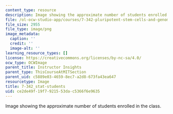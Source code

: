 ```yaml
---
content_type: resource
description: Image showing the approximate number of students enrolled in the class.
file: /ol-ocw-studio-app/courses/7-342-pluripotent-stem-cells-and-genome-engineering-for-modeling-human-diseases-spring-2015/ce2de49f19f7921553dac5366f6e9635_7-342_stat-students.png
file_size: 2955
file_type: image/png
image_metadata:
  caption: ''
  credit: ''
  image-alt: ''
learning_resource_types: []
license: https://creativecommons.org/licenses/by-nc-sa/4.0/
ocw_type: OCWImage
parent_title: Instructor Insights
parent_type: ThisCourseAtMITSection
parent_uid: c5889e03-4659-8ec7-a2d8-673fa43ea647
resourcetype: Image
title: 7-342_stat-students
uid: ce2de49f-19f7-9215-53da-c5366f6e9635
---
```

Image showing the approximate number of students enrolled in the class.